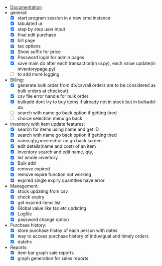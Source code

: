 * [Documentation](./README.md)
* general:
	- [x] start program session in a new cmd instance
	- [x] tabulated ui
	- [x] step by step user input
	- [x] final edit purchase
	- [x] bill page
	- [x] tax options
	- [x] Show suffix for price
	- [x] Password login for admin pages
	- [x] save main db after each transaction(in ui.py), each value update(in inventorypage.py)
	- [ ] to add more logging
* Billing:
	- [x] generate bulk order from db/csv(all orders are to be considered as bulk orders at checkout)
	- [x] csv file error handle for bulk order
	- [x] bulkadd dont try to buy items if already not in stock but in bulkadd-db
	- [ ] search with name go back option if getting tired
	- [ ] choice selection menu go back
* Inventory with item update features:
	- [x] search for items using name and get ID
	- [x] search with name go back option if getting tired
	- [x] name,qty,price eidtor no go back screen
	- [x] edit details(name and cost) of an item
	- [x] inventory search and edit name, qty,
	- [x] list whole inventory
	- [x] Bulk add
	- [x] remove expired
	- [x] remove expire function not working
	- [x] expired single expiry quantities have error
* Management:
	- [x] stock updating from csv
	- [x] check expiry
	- [x] get expired items list
	- [x] Global value like tax etc updating
	- [x] Logfile
	- [x] password change option
* Purchase history:
	- [x] store purchase histoy of each person with dates
	- [x] way to access purchase history of induvigual and timely orders
	- [x] datefix
* Reports:
	- [x] item bar graph sale reports
	- [x] graph generation for sales reports
